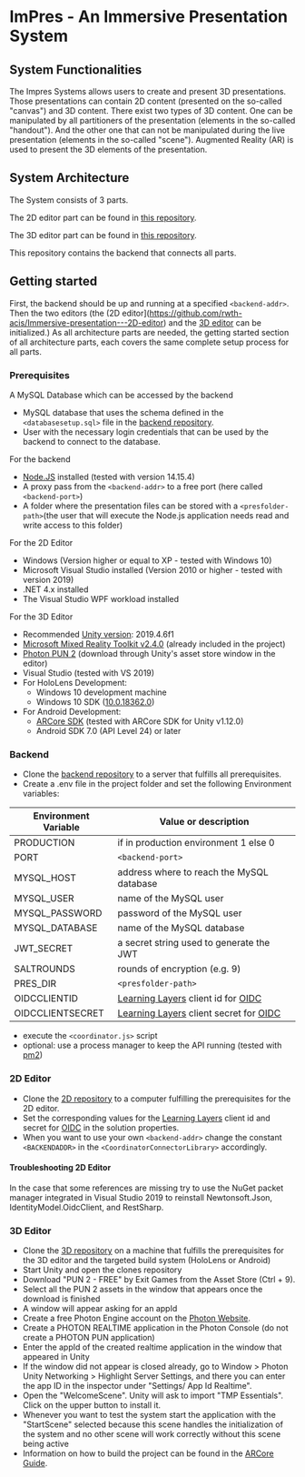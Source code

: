 # ImPres - An Immersive Presentation System

## System Functionalities
The Impres Systems allows users to create and present 3D presentations.
Those presentations can contain 2D content (presented on the so-called "canvas") and 3D content.
There exist two types of 3D content.
One can be manipulated by all partitioners of the presentation (elements in the so-called "handout").
And the other one that can not be manipulated during the live presentation (elements in the so-called "scene").
Augmented Reality (AR) is used to present the 3D elements of the presentation.

## System Architecture
The System consists of 3 parts.

The 2D editor part can be found in [this repository](https://github.com/rwth-acis/Immersive-presentation---2D-editor).

The 3D editor part can be found in [this repository](https://github.com/rwth-acis/Immersive-presentation---3D-editor).

This repository contains the backend that connects all parts.

## Getting started

First, the backend should be up and running at a specified `<backend-addr>`.
Then the two editors (the (2D editor](https://github.com/rwth-acis/Immersive-presentation---2D-editor) and the [3D editor](https://github.com/rwth-acis/Immersive-presentation---3D-editor) can be initialized.)
As all architecture parts are needed, the getting started section of all architecture parts, each covers the same complete setup process for all parts.

### Prerequisites
A MySQL Database which can be accessed by the backend
- MySQL database that uses the schema defined in the `<databasesetup.sql>` file in the [backend repository](https://github.com/rwth-acis\Immersive-presentation---Backend-Coordinator).
- User with the necessary login credentials that can be used by the backend to connect to the database.

For the backend
- [Node.JS](https://nodejs.org/en/) installed (tested with version 14.15.4)
- A proxy pass from the `<backend-addr>` to a free port (here called `<backend-port>`)
- A folder where the presentation files can be stored with a `<presfolder-path>`(the user that will execute the Node.js application needs read and write access to this folder)

For the 2D Editor
- Windows (Version higher or equal to XP - tested with Windows 10)
- Microsoft Visual Studio installed (Version 2010 or higher - tested with version 2019)
- .NET 4.x installed
- The Visual Studio WPF workload installed

For the 3D Editor
- Recommended [Unity version](https://unity3d.com/de/get-unity/download/archive): 2019.4.6f1
- [Microsoft Mixed Reality Toolkit v2.4.0](https://github.com/microsoft/MixedRealityToolkit-Unity/releases/tag/v2.4.0) (already included in the project)
- [Photon PUN 2](https://assetstore.unity.com/packages/tools/network/pun-2-free-119922) (download through Unity's asset store window in the editor)
- Visual Studio (tested with VS 2019)
- For HoloLens Development:
  - Windows 10 development machine
  - Windows 10 SDK ([10.0.18362.0](https://developer.microsoft.com/de-de/windows/downloads/windows-10-sdk))
- For Android Development:
  - [ARCore SDK](https://github.com/google-ar/arcore-unity-sdk/releases) (tested with ARCore SDK for Unity v1.12.0)
  - Android SDK 7.0 (API Level 24) or later

### Backend

- Clone the [backend repository](https://github.com/rwth-acis/Immersive-presentation---Backend-Coordinator) to a server that fulfills all prerequisites.
- Create a .env file in the project folder and set the following Environment variables:

Environment Variable | Value or description
-------------------- | --------------------
PRODUCTION | if in production environment 1 else 0
PORT | `<backend-port>`
MYSQL_HOST | address where to reach the MySQL database
MYSQL_USER | name of the MySQL user
MYSQL_PASSWORD | password of the MySQL user
MYSQL_DATABASE | name of the MySQL database
JWT_SECRET | a secret string used to generate the JWT
SALTROUNDS | rounds of encryption (e.g. 9)
PRES_DIR | `<presfolder-path>`
OIDCCLIENTID | [Learning Layers](http://results.learning-layers.eu/) client id for [OIDC](https://openid.net/connect/)
OIDCCLIENTSECRET | [Learning Layers](http://results.learning-layers.eu/) client secret for [OIDC](https://openid.net/connect/)

- execute the `<coordinator.js>` script
- optional: use a process manager to keep the API running (tested with [pm2](https://pm2.keymetrics.io/))

### 2D Editor

- Clone the [2D repository](https://github.com/rwth-acis/Immersive-presentation---2D-editor) to a computer fulfilling the prerequisites for the 2D editor.
- Set the corresponding values for the [Learning Layers](http://results.learning-layers.eu/) client id and secret for [OIDC](https://openid.net/connect/) in the solution properties.
- When you want to use your own `<backend-addr>` change the constant `<BACKENDADDR>` in the `<CoordinatorConnectorLibrary>` accordingly.

#### Troubleshooting 2D Editor

In the case that some references are missing try to use the NuGet packet manager integrated in Visual Studio 2019 to reinstall Newtonsoft.Json, IdentityModel.OidcClient, and RestSharp.

### 3D Editor

- Clone the [3D repository](https://github.com/rwth-acis/Immersive-presentation---3D-editor) on a machine that fulfills the prerequisites for the 3D editor and the targeted build system (HoloLens or Android)
- Start Unity and open the clones repository
- Download "PUN 2 - FREE" by Exit Games from the Asset Store (Ctrl + 9).
- Select all the PUN 2 assets in the window that appears once the download is finished
- A window will appear asking for an appId
- Create a free Photon Engine account on the [Photon Website](https://www.photonengine.com/).
- Create a PHOTON REALTIME application in the Photon Console (do not create a PHOTON PUN application)
- Enter the appId of the created realtime application in the window that appeared in Unity
- If the window did not appear is closed already, go to Window > Photon Unity Networking > Highlight Server Settings, and there you can enter the app ID in the inspector under "Settings/ App Id Realtime".
- Open the "WelcomeScene". Unity will ask to import "TMP Essentials". Click on the upper button to install it.
- Whenever you want to test the system start the application with the "StartScene" selected because this scene handles the initialization of the system and no other scene will work correctly without this scene being active
- Information on how to build the project can be found in the [ARCore Guide](https://developers.google.com/ar/develop/unity/quickstart-android).